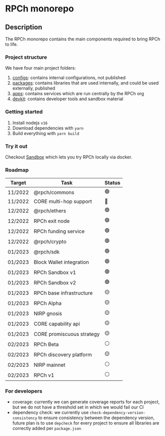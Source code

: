 # RPCh monorepo

## Description

The RPCh monorepo contains the main components required to bring RPCh to life.

### Project structure

We have four main project folders:

1. [configs](./configs/): contains internal configurations, not published
2. [packages](./packages/): contains libraries that are used internally, and could be used externally, published
3. [apps](./apps/): contains services which are run centrally by the RPCh org
4. [devkit](./devkit/): contains developer tools and sandbox material

### Getting started

1. Install nodejs `v16`
2. Download dependencies with `yarn`
3. Build everything with `yarn build`

### Try it out

Checkout [Sandbox](https://github.com/Rpc-h/RPCh/tree/main/devkit/sandbox#sandbox) which lets you try RPCh locally via docker.

### Roadmap

| Target  | Task                      | Status |
| ------- | ------------------------- | ------ |
| 11/2022 | @rpch/commons             | 🟢     |
| 11/2022 | CORE multi-hop support    | 🔴     |
| 12/2022 | @rpch/ethers              | 🟢     |
| 12/2022 | RPCh exit node            | 🟢     |
| 12/2022 | RPCh funding service      | 🟢     |
| 12/2022 | @rpch/crypto              | 🟢     |
| 01/2023 | @rpch/sdk                 | 🟢     |
| 01/2023 | Block Wallet integration  | 🟢     |
| 01/2023 | RPCh Sandbox v1           | 🟢     |
| 01/2023 | RPCh Sandbox v2           | 🟢     |
| 01/2023 | RPCh base infrastructure  | 🟡     |
| 01/2023 | RPCh Alpha                | 🟡     |
| 01/2023 | NIRP gnosis               | 🟡     |
| 01/2023 | CORE capability api       | 🟡     |
| 01/2023 | CORE promiscuous strategy | 🟡     |
| 02/2023 | RPCh Beta                 | ⚪️    |
| 02/2023 | RPCh discovery platform   | 🟡     |
| 02/2023 | NIRP mainnet              | ⚪️    |
| 02/2023 | RPCh v1                   | ⚪️    |

### For developers

- coverage: currently we can generate coverage reports for each project, but we do not have a threshold set in which we would fail our CI
- dependency check: we currently use `check-dependency-version-consistency` to ensure consistency between the dependency version, future plan is to use `depcheck` for every project to ensure all libraries are correctly added per `package.json`
